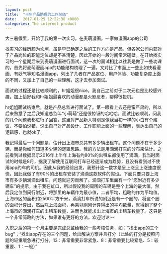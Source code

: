 ```yaml
---
layout: post
title:  "半年产品助理的工作总结"
date:   2017-01-25 12:22:38 +0800
categories: The internet product
---
```

<p>大三暑假里，开始了我的第一次实习，在麦萌漫画，一家做漫画app的公司</p>
<p>找实习的经历颇为坎坷，虽是早已确定之后的工作方向是产品，但各家公司内部对于产品岗位的职能定位却是不甚清楚，因此开始的一段时间常常碰壁。在开始找实习的一个星期后来到麦萌漫画进行面试，这一次的面试相比以往我是做了一些功课的，首先将麦萌漫画app的功能结构梳理了一遍，又对比了市面上一些比如快看漫画、有妖气等知名漫画app，列出了几者在产品定位、用户体验、功能复杂度上面的不同，又加上了自己的一些理解，这才去参加面试。</p>
<p>面试的过程还是比较顺利的，hr姐姐很nice。我自己之前对于二次元也是比较感兴趣，加上恰好我和hr姐姐最喜欢的动漫都是火影忍者，聊得很投机。</p>
<p>hr姐姐面试结束后，就是产品总监进行面试了。第一眼看上去还是蛮严肃的，所以后来熟悉了之后我知道总监叫“小萌萌”还是很惊讶的哈哈哈。面试比较顺利，问我的几个问题我都进行了回答，这里对产品新人特别是像我当初一样的小白有个建议，不要怕说错，说出自己对产品设计、工作职能上面的一些理解，表达出自己的逻辑感，也就ok了。</p>
<p>我记得最后一个问题是，估计出上海市总共有多少辆出租车。这个问题不在于多少辆，而是你如何知道多少辆的逻辑思路。我的方法是用滴滴打车的分布来估计。之前看到过数据显示2016年上半年上海有约80%的出租车都使用了滴滴，我当时面试的时候是8月，据我了解使用互联网打车已经逐渐成为趋势，且没有看到过不使用app约车的司机。因此从我的经验出发，我预计这一数字是呈上涨且上涨速度很快，因此我做了有90%的出租车安装了滴滴这款软件的假设。下面只要只要上海市有多少辆滴滴出租车，问题就迎刃而解了。滴滴打车里面有一个“您附近有多少辆车”的提示，由于我在虹口，所以假设我的周围的车辆是整个上海的最大值，然后我定位到闵行附近，将那里的车辆作为最小值，二者平均，粗略的作为平均值。上海市区的面积约2500平方千米，滴滴打车所说的附近是有一个圈的，将这个圈的面积计算出，然后除上海面积，再乘以刚刚计算得出的平均数量，就得到了整个上海市的滴滴打车的出租车数量，进而也就能求出上海市的出租车数量了。这只是一个非常简略的方法，如果谁有更好的方法，欢迎讨论～</p>
<p>入职之后的第一个月主要是完成总监给我的一些考核任务，如：“找出app的三个bug”；“找出app存在的三个问题，给出解决方案并且打分（此处的打分是按照问题的轻重缓急进行打分，13：非常重要非常紧急、8：非常重要比较紧急、5：较重要、1：一般）” 
